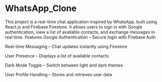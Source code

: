 # WhatsApp_Clone
This project is a real-time chat application inspired by WhatsApp, built using React.js and Firebase Firestore. It allows users to sign in with Google authentication, view a list of available contacts, and exchange messages in real time.
Features
Google Authentication – Secure login with Firebase Auth

Real-time Messaging – Chat updates instantly using Firestore

User Presence – Displays a list of available contacts

Dark Mode Toggle – Switch between light and dark themes

User Profile Handling – Stores and retrieves user data
